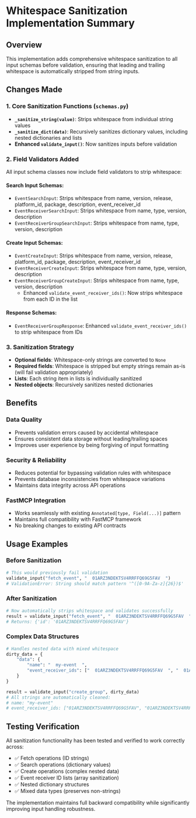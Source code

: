 # Whitespace Sanitization Implementation Summary

## Overview
This implementation adds comprehensive whitespace sanitization to all input schemas before validation, ensuring that leading and trailing whitespace is automatically stripped from string inputs.

## Changes Made

### 1. Core Sanitization Functions (`schemas.py`)
- **`_sanitize_string(value)`**: Strips whitespace from individual string values
- **`_sanitize_dict(data)`**: Recursively sanitizes dictionary values, including nested dictionaries and lists
- **Enhanced `validate_input()`**: Now sanitizes inputs before validation

### 2. Field Validators Added
All input schema classes now include field validators to strip whitespace:

#### Search Input Schemas:
- `EventSearchInput`: Strips whitespace from name, version, release, platform_id, package, description, event_receiver_id
- `EventReceiverSearchInput`: Strips whitespace from name, type, version, description  
- `EventReceiverGroupSearchInput`: Strips whitespace from name, type, version, description

#### Create Input Schemas:
- `EventCreateInput`: Strips whitespace from name, version, release, platform_id, package, description, event_receiver_id
- `EventReceiverCreateInput`: Strips whitespace from name, type, version, description
- `EventReceiverGroupCreateInput`: Strips whitespace from name, type, version, description
  - Enhanced `validate_event_receiver_ids()`: Now strips whitespace from each ID in the list

#### Response Schemas:
- `EventReceiverGroupResponse`: Enhanced `validate_event_receiver_ids()` to strip whitespace from IDs

### 3. Sanitization Strategy
- **Optional fields**: Whitespace-only strings are converted to `None`
- **Required fields**: Whitespace is stripped but empty strings remain as-is (will fail validation appropriately)
- **Lists**: Each string item in lists is individually sanitized
- **Nested objects**: Recursively sanitizes nested dictionaries

## Benefits

### Data Quality
- Prevents validation errors caused by accidental whitespace
- Ensures consistent data storage without leading/trailing spaces
- Improves user experience by being forgiving of input formatting

### Security & Reliability
- Reduces potential for bypassing validation rules with whitespace
- Prevents database inconsistencies from whitespace variations
- Maintains data integrity across API operations

### FastMCP Integration
- Works seamlessly with existing `Annotated[type, Field(...)]` pattern
- Maintains full compatibility with FastMCP framework
- No breaking changes to existing API contracts

## Usage Examples

### Before Sanitization
```python
# This would previously fail validation
validate_input("fetch_event", "  01ARZ3NDEKTSV4RRFFQ69G5FAV  ")
# ValidationError: String should match pattern '^([0-9A-Za-z]{26})$'
```

### After Sanitization
```python
# Now automatically strips whitespace and validates successfully
result = validate_input("fetch_event", "  01ARZ3NDEKTSV4RRFFQ69G5FAV  ")
# Returns: {'id': '01ARZ3NDEKTSV4RRFFQ69G5FAV'}
```

### Complex Data Structures
```python
# Handles nested data with mixed whitespace
dirty_data = {
    "data": {
        "name": "  my-event  ",
        "event_receiver_ids": ["  01ARZ3NDEKTSV4RRFFQ69G5FAV  ", "  01ARZ3NDEKTSV4RRFFQ69G5FB2  "]
    }
}

result = validate_input("create_group", dirty_data)
# All strings are automatically cleaned:
# name: "my-event"
# event_receiver_ids: ["01ARZ3NDEKTSV4RRFFQ69G5FAV", "01ARZ3NDEKTSV4RRFFQ69G5FB2"]
```

## Testing Verification
All sanitization functionality has been tested and verified to work correctly across:
- ✅ Fetch operations (ID strings)
- ✅ Search operations (dictionary values)
- ✅ Create operations (complex nested data)
- ✅ Event receiver ID lists (array sanitization)
- ✅ Nested dictionary structures
- ✅ Mixed data types (preserves non-strings)

The implementation maintains full backward compatibility while significantly improving input handling robustness.